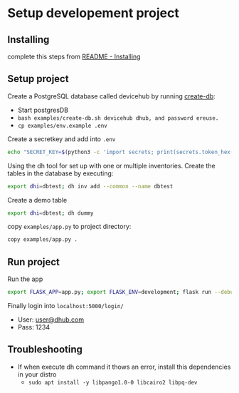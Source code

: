 # Setup developement project

## Installing

complete this steps from [README - Installing](README.md#installing)

## Setup project

Create a PostgreSQL database called devicehub by running [create-db](examples/create-db.sh):

- Start postgresDB
- `bash examples/create-db.sh devicehub dhub, and password ereuse.`
- `cp examples/env.example .env`

Create a secretkey and add into `.env`

```bash
echo "SECRET_KEY=$(python3 -c 'import secrets; print(secrets.token_hex())')" >> .env
```

Using the dh tool for set up with one or multiple inventories. Create the tables in the database by executing:

```bash
export dhi=dbtest; dh inv add --common --name dbtest
```

Create a demo table

```bash
export dhi=dbtest; dh dummy
```

copy `examples/app.py` to project directory:
```bash
copy examples/app.py .
```

## Run project

Run the app

```bash
export FLASK_APP=app.py; export FLASK_ENV=development; flask run --debugger
```

Finally login into `localhost:5000/login/`

- User: user@dhub.com
- Pass: 1234

## Troubleshooting

- If when execute dh command it thows an error, install this dependencies in your distro
  - `sudo apt install -y libpango1.0-0 libcairo2 libpq-dev`
